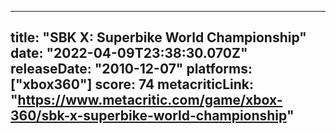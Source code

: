 
---
title: "SBK X: Superbike World Championship"
date: "2022-04-09T23:38:30.070Z"
releaseDate: "2010-12-07"
platforms: ["xbox360"]
score: 74
metacriticLink: "https://www.metacritic.com/game/xbox-360/sbk-x-superbike-world-championship"
---
